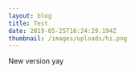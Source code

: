 ```yaml
---
layout: blog
title: Test
date: 2019-05-25T16:24:29.194Z
thumbnail: /images/uploads/hi.png
---
```

New version yay